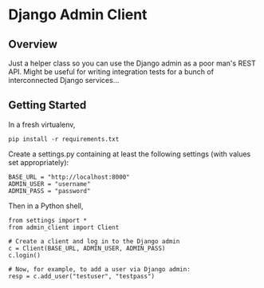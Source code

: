 
# Django Admin Client


## Overview

Just a helper class so you can use the Django admin as a poor man's REST API.
Might be useful for writing integration tests for a bunch of interconnected Django services...


## Getting Started

In a fresh virtualenv,

    pip install -r requirements.txt


Create a settings.py containing at least the following settings (with values set appropriately):

    BASE_URL = "http://localhost:8000"
    ADMIN_USER = "username"
    ADMIN_PASS = "password"


Then in a Python shell,

    from settings import *
    from admin_client import Client

    # Create a client and log in to the Django admin
    c = Client(BASE_URL, ADMIN_USER, ADMIN_PASS)
    c.login()

    # Now, for example, to add a user via Django admin:
    resp = c.add_user("testuser", "testpass")
